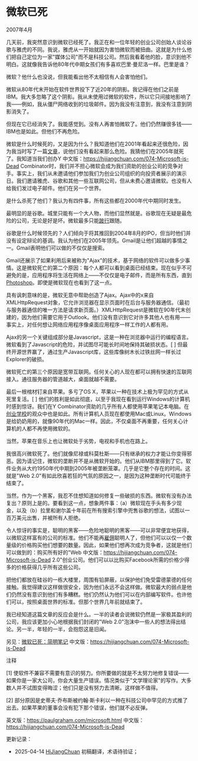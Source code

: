 


# 微软已死

2007年4月

几天前，我突然意识到微软已经死了。我正在和一位年轻的创业公司创始人谈论谷歌与雅虎的不同。我说，雅虎从一开始就因为害怕微软而被扭曲。这就是为什么他们把自己定位为一家"媒体公司"而不是科技公司。然后我看着他的脸，意识到他不明白。这就像我告诉他80年代中期女孩们有多喜欢巴里·曼尼洛一样。巴里是谁？

微软？他什么也没说，但我能看出他不太相信有人会害怕他们。

微软从80年代末开始在软件世界投下了近20年的阴影。我记得在他们之前是IBM。我大多忽略了这个阴影。我从未使用过微软的软件，所以它只间接地影响了我——例如，我从僵尸网络收到的垃圾邮件。因为我没有注意到，我没有注意到阴影消失了。

但现在它已经消失了。我能感觉到。没有人再害怕微软了。他们仍然赚很多钱——IBM也是如此。但他们不再危险。

微软是什么时候死的，又是因为什么？我知道他们在2001年看起来还很危险，因为我当时写了一篇[文章](英文版：https://paulgraham.com/road.html)，说他们没有看起来那么危险。我猜他们在2005年就死了。我知道当我们创办Y
中文版：https://hijiangchuan.com/074-Microsoft-is-Dead Combinator时，我们并不担心微软会成为我们资助的创业公司的竞争对手。事实上，我们从未邀请他们参加我们为创业公司组织的向投资者展示的演示日。我们邀请雅虎、谷歌和其他一些互联网公司，但从未费心邀请微软。也没有人给我们发过电子邮件。他们在另一个世界。

是什么杀死了他们？我认为有四件事，所有这些都在2000年代中期同时发生。

最明显的是谷歌。城里只能有一个大人物，而他们显然就是。谷歌现在无疑是最危险的公司，无论是好是坏。微软最多只能[跛行](http://live.com)跟随。

谷歌是什么时候领先的？人们倾向于将其推回到2004年8月的IPO，但当时他们并没有设定辩论的基调。我认为他们在2005年领先。Gmail是让他们超越的事情之一。Gmail表明他们可以做的不仅仅是搜索。

Gmail还展示了如果利用后来被称为"Ajax"的技术，基于网络的软件可以做多少事情。这是微软死亡的第二个原因：每个人都可以看到桌面已经结束。现在似乎不可避免的是，应用程序将生活在网络上——不仅仅是电子邮件，而是所有东西，直到[Photoshop](http://snipshot.com)。即使是微软现在也看到了这一点。

具有讽刺意味的是，微软无意中帮助创造了Ajax。Ajax中的x来自XMLHttpRequest对象，它允许浏览器在显示页面时在后台与服务器通信。（最初与服务器通信的唯一方法是请求新页面。）XMLHttpRequest是微软在90年代末创建的，因为他们需要它用于Outlook。他们没有意识到它对许多其他人也有用——事实上，对任何想让网络应用程序像桌面应用程序一样工作的人都有用。

Ajax的另一个关键组成部分是Javascript，这是一种在浏览器中运行的编程语言。微软看到了Javascript的危险，并试图尽可能长时间地保持其破损状态。[ ] 但最终开源世界赢了，通过生产Javascript库，这些库像树木长过铁丝网一样长过Explorer的破损。

微软死亡的第三个原因是宽带互联网。任何关心的人现在都可以拥有快速的互联网接入。通往服务器的管道越大，桌面就越不需要。

最后一根棺材钉来自苹果。多亏了OS X，苹果以一种在技术上极为罕见的方式从死里复活。[ ] 他们的胜利是如此彻底，以至于我现在看到运行Windows的计算机时感到惊讶。我们在Y Combinator资助的几乎所有人都使用苹果笔记本电脑。在[创业学校](http://www.bosstalks.com/StartupSchool2007/all_macs_and_all_writing.jpg)的观众中也是如此。所有计算机人员现在都使用Mac或Linux。Windows是给奶奶用的，就像90年代的Mac一样。因此，不仅桌面不再重要，任何关心计算机的人都不再使用微软的。

当然，苹果在音乐上也让微软处于劣势，电视和手机也在路上。

我很高兴微软死了。他们就像尼禄或科莫杜斯——只有继承的权力才能让你变得邪恶。因为请记住，微软的垄断并不是从微软开始的。他们从IBM那里得到了它。软件业务从大约1950年代中期到2005年被垄断笼罩。几乎是它整个存在的时间。这就是"Web 2.0"有如此欣喜若狂的气氛的原因之一，是因为这种垄断时代可能终于结束了。

当然，作为一个黑客，我忍不住想知道如何修复一些破损的东西。微软有没有办法复出？原则上是的。要看到这一点，想象两件事：（a）微软现在手头有多少现金，以及（b）拉里和谢尔盖十年前在所有搜索引擎中兜售谷歌的想法，试图以一百万美元出售，并被所有人拒绝。

令人惊讶的事实是，聪明的黑客——危险地聪明的黑客——可以非常便宜地获得，以微软这样富有的公司的标准。他们不能再[雇佣](英文版：https://paulgraham.com/hiring.html)聪明人了，但他们可以以仅一个数量级的价格购买他们想要的数量。因此，如果他们想再次成为竞争者，这就是他们可以做到的：购买所有好的"Web
中文版：https://hijiangchuan.com/074-Microsoft-is-Dead 2.0"创业公司。他们可以以比购买Facebook所需的价格少得多的价格获得几乎所有这些公司。

把他们都放在硅谷的一栋大楼里，周围有铅屏蔽，以保护他们免受雷德蒙德的任何接触。我觉得建议这样做很安全，因为他们永远不会这样做。微软最大的弱点是他们仍然没有意识到他们有多糟糕。他们仍然认为他们可以在内部编写软件。也许他们可以，按照桌面世界的标准。但那个世界几年前就结束了。

我已经知道这篇文章的反应会是什么。一半的读者会说微软仍然是一家极其盈利的公司，我应该更加小心地根据我们封闭的"Web 2.0"泡沫中一些人的想法得出结论。另一半，年轻的一半，会抱怨这是旧闻。

另见：[微软已死：简明笔记](英文版：https://paulgraham.com/cliffsnotes.html)
中文版：https://hijiangchuan.com/074-Microsoft-is-Dead

注释

[1] 使软件不兼容不需要有意识的努力。你所要做的就是不太努力地修复错误——如果你是一家大公司，你会大量生产错误。情况类似于"文学理论家"的写作。大多数人并不试图变得晦涩；他们只是没有努力去清晰。这样做不值得。

[2] 部分原因是史蒂夫·乔布斯被约翰·斯卡利以一种在科技公司中罕见的方式推了出去。如果苹果的董事会没有犯下那个错误，他们就不必反弹。

英文版：https://paulgraham.com/microsoft.html
中文版：https://hijiangchuan.com/074-Microsoft-is-Dead



更新记录：
- 2025-04-14 [HiJiangChuan](https://hijiangchuan.com) 初稿翻译，术语待验证； 
